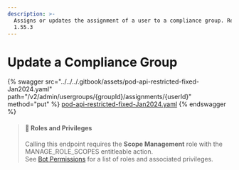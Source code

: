 ```yaml
---
description: >-
  Assigns or updates the assignment of a user to a compliance group. Released in
  1.55.3
---
```


# Update a Compliance Group



{% swagger src="../../../.gitbook/assets/pod-api-restricted-fixed-Jan2024.yaml" path="/v2/admin/usergroups/{groupId}/assignments/{userId}" method="put" %}
[pod-api-restricted-fixed-Jan2024.yaml](../../../.gitbook/assets/pod-api-restricted-fixed-Jan2024.yaml)
{% endswagger %}

> #### 🚧 Roles and Privileges
>
> Calling this endpoint requires the **Scope Management** role with the MANAGE\_ROLE\_SCOPES entitleable action.\
> See [Bot Permissions](https://docs.developers.symphony.com/building-bots-on-symphony/configuration/bot-permissions) for a list of roles and associated privileges.
